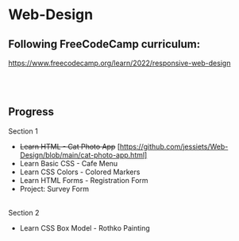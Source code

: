 # Web-Design
## Following FreeCodeCamp curriculum:
https://www.freecodecamp.org/learn/2022/responsive-web-design

<br></br>
## Progress
Section 1
- ~~Learn HTML - Cat Photo App~~ [https://github.com/jessiets/Web-Design/blob/main/cat-photo-app.html]
- Learn Basic CSS - Cafe Menu
- Learn CSS Colors - Colored Markers
- Learn HTML Forms - Registration Form
- Project: Survey Form
<br></br>

Section 2
- Learn CSS Box Model - Rothko Painting
